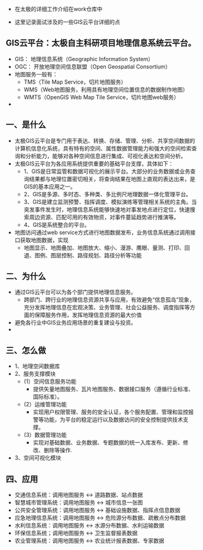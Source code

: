 + 在太极的详细工作介绍在work仓库中

+ 这里记录面试涉及的一些GIS云平台详细的点

## GIS云平台：太极自主科研项目地理信息系统云平台。
+ GIS： 地理信息系统（Geographic Information System）
+ OGC： 开放地理空间信息联盟（Open Geospatial Consortium）
+ 地图服务一般有：
    - TMS（Tile Map Service，切片地图服务）
    - WMS（Web地图服务，利用具有地理空间位置信息的数据制作地图）
    - WMTS（OpenGIS Web Map Tile Service，切片地图web服务）
+
## 一、是什么
+ 太极GIS云平台是专门用于表达、转换、存储、管理、分析、共享空间数据的计算机信息化系统，具有特有的空间、属性数据管理能力和强大的空间检索查询和分析能力，能够对各种空间信息进行集成、可视化表达和空间分析。
+ 太极GIS云平台为各应用系统提供重要的基础平台支撑，具体如下：
    - 1、GIS是日常监管和数据可视化的展示平台。大部分的业务数据或业务查询结果都与地理位置密切相关，将查询结果在地图上直观的表达出来，是GIS的基本应用之一。
    - 2、GIS是多源、多时态、多种类、多比例尺地理数据一体化管理平台。
    - 3、GIS是建立监测预警、指挥调度、模拟演练等管理相关系统的主角。当突发事件发生时，地理信息系统能够快速地对事发地点进行定位，快速搜索周边资源、匹配可用的有效物资，对事件蔓延趋势进行推演等。
    - 4、GIS是系统整合的平台。
+ 地图访问通过web service方式进行地图数据发布，业务信息系统通过调用接口获取地图数据，实现
    - 地图显示、地图叠加、地图放大、缩小、漫游、鹰眼、量测、打印、回退、图例、图层控制、路径规划、路径分析等功能
## 二、为什么
+ 通过GIS云平台可以为各个部门提供地理信息服务。
    - 跨部门、跨行业的地理信息资源共享与应用，有效避免“信息孤岛”现象，充分发挥地理信息在宏观决策、业务管理、社会公益服务、调度指挥等方面的保障服务作用，发挥地理信息资源的最大价值
+ 避免各行业中GIS业务应用场景的重复建设与投资。
+ 
## 三、怎么做
+ 1、地理空间数据库
+ 2、服务支撑模块
    - (1）空间信息服务功能
        - 提供矢量地图服务、瓦片地图服务、数据接口服务（遵循行业标准、国际标准）。
    - (2）运维管理功能
        - 实现用户权限管理、服务的安全认证，各个服务配置、管理和监控报警等功能，为平台的稳定运行以及数据访问的安全控制提供技术支撑。
    - (3）数据管理功能
        - 实现对基础数据、业务数据、专题数据的统一入库发布、更新、修改、删除等操作.
+ 3、空间可视化模块

## 四、应用
+ 交通信息系统：调用地图服务 <-> 道路数据、站点数据
+ 智慧城市管理系统：调用地图服务 <-> 城市信息一张图
+ 公共安全管理系统：调用地图服务 <-> 基础设施数据、指挥点信息数据
+ 应急地理信息系统：调用地图服务 <-> 危险源分布数据、疏散点分布数据
+ 水利信息系统：调用地图服务 <-> 水源分布数据、水利运输数据
+ 环保信息系统；调用地图服务 <-> 卫生监督报表数据
+ 农业管理系统：调用地图服务 <-> 农业统计报表数据、专家数据